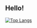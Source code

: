 ## Hello!

[![Top Langs](https://github-readme-stats-snowy-two-90.vercel.app/api/top-langs/?username=rodrigocalmd&layout=compact&count_private=true)](https://https://github.com/rodrigocalmd/github-readme-stats)
